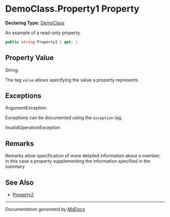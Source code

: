 # DemoClass.Property1 Property

**Declaring Type:** [DemoClass](../Type.md)

An example of a read\-only property.

```csharp
public string Property1 { get; }
```

## Property Value

String

The tag `value` allows specifying the value a property represents

## Exceptions

ArgumentException

Exceptions can be documented using the `exception` tag.

InvalidOperationException

## Remarks

Remarks allow specification of more detailed information about a member, in this case a property supplementing the information specified in the summary

## See Also

- [Property2](Property2.md)

___

*Documentation generated by [MdDocs](https://github.com/ap0llo/mddocs)*
